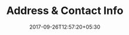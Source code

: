 ---
title: "Address & Contact Info"
date: 2017-09-26T12:57:20+05:30
draft: false
layout: address
property: "Casa Bella"
status: "In Process"
url: /details/address/casa-bella/
slug: "casa-bella/"

mainmenu:
 details: true
 address: true

---